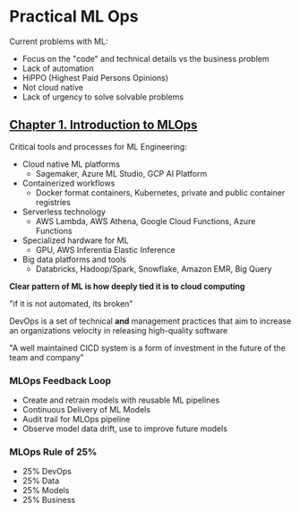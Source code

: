 # Practical ML Ops

Current problems with ML:

- Focus on the "code" and technical details vs the business problem
- Lack of automation
- HiPPO (Highest Paid Persons Opinions)
- Not cloud native
- Lack of urgency to solve solvable problems

## [Chapter 1. Introduction to MLOps](./1_INTRO.md)

Critical tools and processes for ML Engineering:

- Cloud native ML platforms
  - Sagemaker, Azure ML Studio, GCP AI Platform
- Containerized workflows
  - Docker format containers, Kubernetes, private and public container registries
- Serverless technology
  - AWS Lambda, AWS Athena, Google Cloud Functions, Azure Functions
- Specialized hardware for ML
  - GPU, AWS Inferentia Elastic Inference
- Big data platforms and tools
  - Databricks, Hadoop/Spark, Snowflake, Amazon EMR, Big Query

**Clear pattern of ML is how deeply tied it is to cloud computing**

"if it is not automated, its broken"

DevOps is a set of technical **and** management practices that aim to increase an organizations velocity in releasing high-quality software

"A well maintained CICD system is a form of investment in the future of the team and company"

### MLOps Feedback Loop

- Create and retrain models with reusable ML pipelines
- Continuous Delivery of ML Models
- Audit trail for MLOps pipeline
- Observe model data drift, use to improve future models

### MLOps Rule of 25%

- 25% DevOps
- 25% Data
- 25% Models
- 25% Business
